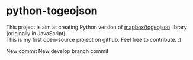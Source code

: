 # python-togeojson  
This project is aim at creating Python version of [mapbox/togeojson][mapbox-togeojson] library (originally in JavaScript).  
This is my first open-source project on github. Feel free to contribute. :)

[mapbox-togeojson]: https://github.com/mapbox/togeojson

New commit
New develop branch commit